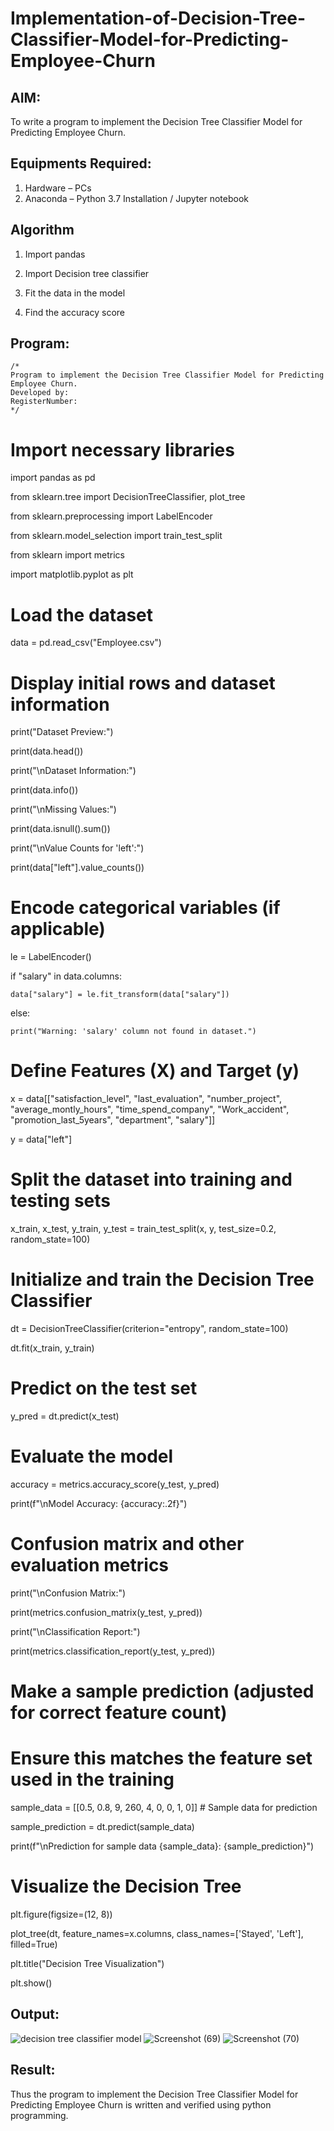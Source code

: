 # Implementation-of-Decision-Tree-Classifier-Model-for-Predicting-Employee-Churn

## AIM:
To write a program to implement the Decision Tree Classifier Model for Predicting Employee Churn.

## Equipments Required:
1. Hardware – PCs
2. Anaconda – Python 3.7 Installation / Jupyter notebook

## Algorithm
 1. Import pandas
 
 2. Import Decision tree classifier
 
 3. Fit the data in the model
 
 4. Find the accuracy score

## Program:
```
/*
Program to implement the Decision Tree Classifier Model for Predicting Employee Churn.
Developed by: 
RegisterNumber:  
*/
```
# Import necessary libraries
import pandas as pd

from sklearn.tree import DecisionTreeClassifier, plot_tree

from sklearn.preprocessing import LabelEncoder

from sklearn.model_selection import train_test_split

from sklearn import metrics

import matplotlib.pyplot as plt

# Load the dataset

data = pd.read_csv("Employee.csv")

# Display initial rows and dataset information

print("Dataset Preview:")

print(data.head())

print("\nDataset Information:")

print(data.info())

print("\nMissing Values:")

print(data.isnull().sum())

print("\nValue Counts for 'left':")

print(data["left"].value_counts())



# Encode categorical variables (if applicable)

le = LabelEncoder()

if "salary" in data.columns:

    data["salary"] = le.fit_transform(data["salary"])
else:
    
    print("Warning: 'salary' column not found in dataset.")

# Define Features (X) and Target (y)

x = data[["satisfaction_level", "last_evaluation", "number_project", "average_montly_hours", "time_spend_company", "Work_accident", "promotion_last_5years", "department", "salary"]]

y = data["left"]

# Split the dataset into training and testing sets

x_train, x_test, y_train, y_test = train_test_split(x, y, test_size=0.2, random_state=100)

# Initialize and train the Decision Tree Classifier

dt = DecisionTreeClassifier(criterion="entropy", random_state=100)

dt.fit(x_train, y_train)

# Predict on the test set

y_pred = dt.predict(x_test)

# Evaluate the model

accuracy = metrics.accuracy_score(y_test, y_pred)

print(f"\nModel Accuracy: {accuracy:.2f}")

# Confusion matrix and other evaluation metrics

print("\nConfusion Matrix:")

print(metrics.confusion_matrix(y_test, y_pred))

print("\nClassification Report:")

print(metrics.classification_report(y_test, y_pred))

# Make a sample prediction (adjusted for correct feature count)

# Ensure this matches the feature set used in the training

sample_data = [[0.5, 0.8, 9, 260, 4, 0, 0, 1, 0]]  # Sample data for prediction

sample_prediction = dt.predict(sample_data)

print(f"\nPrediction for sample data {sample_data}: {sample_prediction}")

# Visualize the Decision Tree

plt.figure(figsize=(12, 8))

plot_tree(dt, feature_names=x.columns, class_names=['Stayed', 'Left'], filled=True)

plt.title("Decision Tree Visualization")

plt.show()

## Output:
![decision tree classifier model](sam.png)
![Screenshot (69)](https://github.com/user-attachments/assets/ab798682-b6f5-4740-8fd3-c5984c598dd0)
![Screenshot (70)](https://github.com/user-attachments/assets/1f609772-5d05-4604-91e9-d2d6b25c13d7)


## Result:
Thus the program to implement the  Decision Tree Classifier Model for Predicting Employee Churn is written and verified using python programming.
